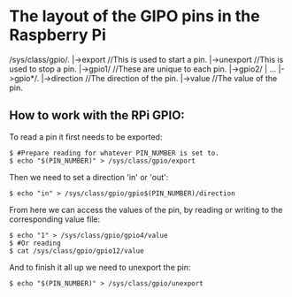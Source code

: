 # The layout of the GIPO pins in the Raspberry Pi 

/sys/class/gpio/.
                |->export                   //This is used to start a pin.
                |->unexport                 //This is used to stop a pin.
                |->gpio1/                   //These are unique to each pin.
                |->gpio2/
                | ...
                |->gpio*/.
                         |->direction       //The direction of the pin.
                         |->value           //The value of the pin.
                        
## How to work with the RPi GPIO:

To read a pin it first needs to be exported:

    $ #Prepare reading for whatever PIN_NUMBER is set to.
    $ echo "$(PIN_NUMBER)" > /sys/class/gpio/export

Then we need to set a direction 'in' or 'out':

    $ echo "in" > /sys/class/gpio/gpio$(PIN_NUMBER)/direction

From here we can access the values of the pin, by reading or writing to the
corresponding value file:

    $ echo "1" > /sys/class/gpio/gpio4/value
    $ #Or reading
    $ cat /sys/class/gpio/gpio12/value

And to finish it all up we need to unexport the pin:

    $ echo "$(PIN_NUMBER)" > /sys/class/gpio/unexport

